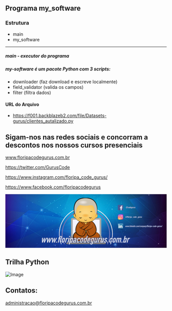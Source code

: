 Programa my_software
---------------------

### Estrutura
 - main
 - my_software
 
------------------------------------- 
    
    
##### main - executor do programa   
   
##### my-software é um pacote Python com 3 scripts:
 
 - downloader (faz download e escreve localmente)
 - field_validator (valida os campos)
 - filter (filtra dados)
 
 
#### URL do Arquivo 
- https://f001.backblazeb2.com/file/Datasets-gurus/clientes_autalizado.py


Sigam-nos nas redes sociais e concorram a descontos nos nossos cursos presenciais
---------------------------------------------------------------------------------

www.floripacodegurus.com.br

https://twitter.com/GurusCode

https://www.instagram.com/floripa_code_gurus/

https://www.facebook.com/floripacodegurus

![Image](https://github.com/frclasso/1st_Step_Python_Fabio_Classo/blob/master/banner_twitter_2020.png)


Trilha Python
--------------
![Image](https://github.com/frclasso/turma1_Python2019_CodeCla/blob/master/trilha_Python.png)




Contatos:
--------- 
administracao@floripacodegurus.com.br